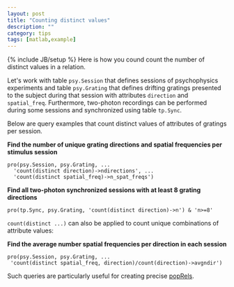 ```yaml
---
layout: post
title: "Counting distinct values"
description: ""
category: tips 
tags: [matlab,example]
---
```

{% include JB/setup %}
Here is how you cound count the number of distinct values in a relation.

Let's work with table `psy.Session` that defines sessions of psychophysics experiments and table `psy.Grating` that defines drifting gratings presented to the subject during that session with attributes `direction` and `spatial_freq`.  Furthermore, two-photon recordings can be performed during some sessions and synchronized using table <code>tp.Sync</code>.

Below are query examples that count distinct values of attributes of gratings per session.

**Find the number of unique grating directions and spatial frequencies per stimulus session**

```
pro(psy.Session, psy.Grating, ...
  'count(distinct direction)->ndirections', ...
  'count(distinct spatial_freq)->n_spat_freqs')
```

__Find all two-photon synchronized sessions with at least 8 grating directions__

```
pro(tp.Sync, psy.Grating, 'count(distinct direction)->n') & 'n>=8'
```

<code>count(distinct ...)</code> can also be applied to count unique combinations of attribute values:

**Find the average number spatial frequencies per direction in each session**

```
pro(psy.Session, psy.Grating, ...
 'count(distinct spatial_freq, direction)/count(direction)->avgndir')
```

Such queries are particularly useful for creating precise [popRels](https://github.com/datajoint/datajoint-matlab/wiki/Populating-computed-data). 
